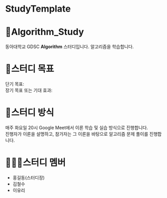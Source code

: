 # StudyTemplate

# 📕Algorithm_Study
동아대학교 GDSC **Algorithm** 스터디입니다. 알고리즘을 학습합니다.

# 📝스터디 목표 
단기 목표: <br>
장기 목표 또는 기대 효과: <br>

# 📝스터디 방식
매주 화요일 20시 Google Meet에서 이론 학습 및 실습 방식으로 진행합니다. <br>
진행자가 이론을 설명하고, 참가자는 그 이론을 바탕으로 알고리즘 문제 풀이를 진행합니다. <br>

# 🧑🏻‍💻스터디 멤버 
- 홍길동(스터디장)
- 김철수
- 이유리

